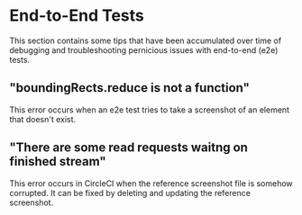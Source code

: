 # End-to-End Tests

This section contains some tips that have been accumulated over time of debugging and troubleshooting pernicious issues with end-to-end (e2e) tests.

## "boundingRects.reduce is not a function"
This error occurs when an e2e test tries to take a screenshot of an element that doesn't exist.

## "There are some read requests waitng on finished stream"
This error occurs in CircleCI when the reference screenshot file is somehow corrupted. It can be fixed by deleting and updating the reference screenshot.